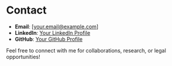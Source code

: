 # Contact

- **Email**: [your.email@example.com]
- **LinkedIn**: [Your LinkedIn Profile](https://linkedin.com/in/yourprofile)
- **GitHub**: [Your GitHub Profile](https://github.com/yourusername)

Feel free to connect with me for collaborations, research, or legal opportunities!
